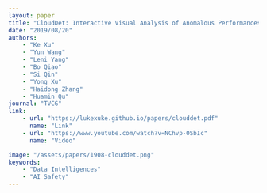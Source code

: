 ```yaml
---
layout: paper
title: "CloudDet: Interactive Visual Analysis of Anomalous Performances in Cloud Computing Systems"
date: "2019/08/20"
authors: 
    - "Ke Xu"
    - "Yun Wang"
    - "Leni Yang"
    - "Bo Qiao"
    - "Si Qin"
    - "Yong Xu"
    - "Haidong Zhang"
    - "Huamin Qu"
journal: "TVCG"
link:
    - url: "https://lukexuke.github.io/papers/clouddet.pdf"
      name: "Link"
    - url: "https://www.youtube.com/watch?v=NChvp-0SbIc"
      name: "Video"

image: "/assets/papers/1908-clouddet.png"
keywords:
    - "Data Intelligences"
    - "AI Safety"
---
```


<!-- 
Speech Technology  
Generative AI 
Multimodal AI  
Embodied Intelligence 
AI Safety  
Medical AI 
Data Intelligence-->